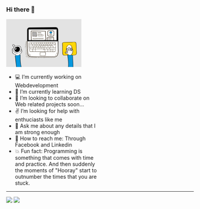 ### Hi there 👋
<div align="left">

  <img src="unnamed.gif" alt="binging..." width="40%"/>
  
 </div>
 <div align="left" style="width:50%">
 
  - :computer: I’m currently working on Webdevelopment
  - :telescope: I’m currently learning DS
  - :memo: I’m looking to collaborate on Web related projects soon...
  - :v: I’m looking for help with enthuciasts like me
  - :orange_book: Ask me about any details that I am strong enough
  - :postbox: How to reach me: Through Facebook and Linkedin
  - :boom: Fun fact: Programming is something that comes with time and practice. And then suddenly the moments of "Hooray" start to outnumber the times that you are stuck.
  
 </div>

*** 
<img src="https://github-readme-stats.vercel.app/api?username=Abhiramborige&show_icons=true&title_color=f8d49d&icon_color=db6400&text_color=eeeeee&bg_color=222831">
<img src="https://github-readme-stats.vercel.app/api/top-langs/?username=Abhiramborige&layout=compact&bg_color=222831&text_color=eeeeee&title_color=f8d49d&langs_count=8">

